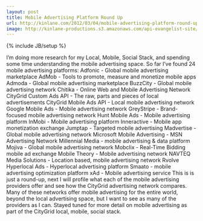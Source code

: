 ```yaml
---
layout: post
title: Mobile Advertising Platform Round Up
url: http://kinlane.com/2012/03/04/mobile-advertising-platform-round-up/
image: http://kinlane-productions.s3.amazonaws.com/api-evangelist-site/blog/CityGrid-Mobile-Advertising.png
---
```

{% include JB/setup %}
<p>
     I’m doing more research for my Local, Mobile, Social Stack, and spending some time understanding the mobile advertising space. So far I’ve found 24 mobile advertising platforms: Adfonic - Global mobile advertising marketplace AdMob - Tools to promote, measure and monetize mobile apps Admoda - Global mobile advertising marketplace BuzzCity - Global mobile advertising network Chitika - Online Web and Mobile Advertising Network CityGrid Custom Ads API - The raw, parts and pieces of local advertisements CityGrid Mobile Ads API - Local mobile advertising network Google Mobile Ads - Mobile advertising network GreyStripe - Brand-focused mobile advertising network Hunt Mobile Ads - Mobile advertising platform InMobi - Mobile advertising platform Inneractive - Mobile app monetization exchange Jumptap - Targeted mobile advertising Madvertise - Global mobile advertising network Microsoft Mobile Advertising - MSN Advertising Network Millennial Media - mobile advertising &amp; data platform Mojiva - Global mobile advertising network Mobclix - Real-Time Bidding mobile ad exchange Mobile Theory - Mobile advertising network NAVTEQ Media Solutions - Location based, mobile advertising network Rvolve Hyperlocal Ads - Hyperlocal advertising platform Smaato - mobile advertising optimization platform xAd - Mobile advertising service This is is just a round-up, next I will profile what each of the mobile advertising providers offer and see how the CityGrid advertising network compares. Many of these networks offer mobile advertising for the entire world, beyond the local advertising space, but I want to see as many of the providers as I can. Stayed tuned for more detail on mobile advertising as part of the CityGrid local, mobile, social stack.
</p>